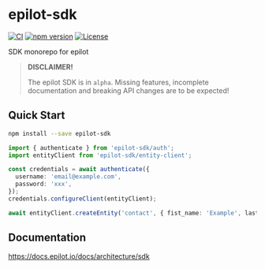 # epilot-sdk
[![CI](https://github.com/epilot-dev/sdk-js/workflows/CI/badge.svg)](https://github.com/epilot-dev/sdk-js/actions?query=workflow%3ACI)
[![npm version](https://img.shields.io/npm/v/epilot-sdk.svg)](https://www.npmjs.com/package/epilot-sdk)
[![License](http://img.shields.io/:license-mit-blue.svg)](https://github.com/epilot-dev/sdk-js/blob/main/LICENSE)

SDK monorepo for epilot

>  **DISCLAIMER!**
> 
> The epilot SDK is in `alpha`. Missing features, incomplete documentation and breaking API changes are to be expected!

## Quick Start

```sh
npm install --save epilot-sdk
```

```typescript
import { authenticate } from 'epilot-sdk/auth';
import entityClient from 'epilot-sdk/entity-client';

const credentials = await authenticate({
  username: 'email@example.com',
  password: 'xxx',
});
credentials.configureClient(entityClient);

await entityClient.createEntity('contact', { fist_name: 'Example', last_name: 'Contact' });
```

## Documentation

https://docs.epilot.io/docs/architecture/sdk
